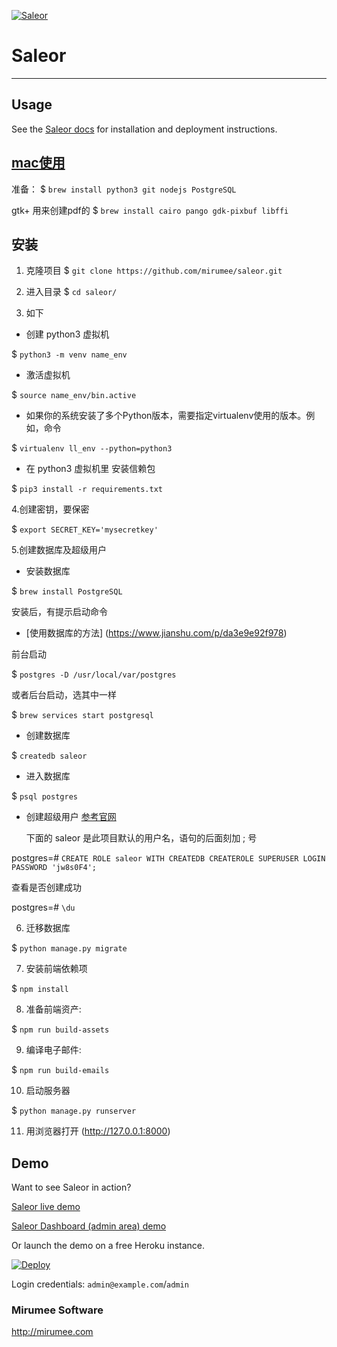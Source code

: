 [![Saleor](http://getsaleor.com/mr-saleor-readme.png)](http://getsaleor.com)


Saleor
======

* * *

Usage
-----

See the [Saleor docs](https://saleor.readthedocs.io) for installation and deployment instructions.

[mac使用](https://saleor.readthedocs.io/en/latest/gettingstarted/installation-macos.html)
-----
准备： $ `brew install python3 git nodejs PostgreSQL`

gtk+
用来创建pdf的
$ `brew install cairo pango gdk-pixbuf libffi`

安装
-----
1. 克隆项目
$ `git clone https://github.com/mirumee/saleor.git`
2. 进入目录
$ `cd saleor/`

3. 如下

+ 创建 python3 虚拟机

$ `python3 -m venv name_env`

+ 激活虚拟机

$ `source name_env/bin.active`

+ 如果你的系统安装了多个Python版本，需要指定virtualenv使用的版本。例如，命令
 
$ `virtualenv ll_env --python=python3`

+ 在 python3 虚拟机里 安装信赖包
 
$ `pip3 install -r requirements.txt`

4.创建密钥，要保密

$ `export SECRET_KEY='mysecretkey'`

5.创建数据库及超级用户

+ 安装数据库
 
$ `brew install PostgreSQL`
 
安装后，有提示启动命令
 
+ [使用数据库的方法] (https://www.jianshu.com/p/da3e9e92f978) 
 
前台启动
 
$ `postgres -D /usr/local/var/postgres`
 
或者后台启动，选其中一样
 
$ `brew services start postgresql`
 
+ 创建数据库
 
$ `createdb saleor`
 
+ 进入数据库
 
$ `psql postgres`
 
+ 创建超级用户 [参考官网](https://www.postgresql.org/docs/current/static/sql-createrole.html)
 
  下面的 saleor 是此项目默认的用户名，语句的后面刻加 ; 号
   
 postgres=# `CREATE ROLE saleor WITH CREATEDB CREATEROLE SUPERUSER LOGIN PASSWORD 'jw8s0F4';`
 
 查看是否创建成功
 
 postgres=# `\du`

6. 迁移数据库

$ `python manage.py migrate`

7. 安装前端依赖项

$ `npm install`

8. 准备前端资产:

$ `npm run build-assets`

9. 编译电子邮件:

$ `npm run build-emails`

10. 启动服务器

$ `python manage.py runserver`

11. 用浏览器打开 
(http://127.0.0.1:8000)

Demo
----

Want to see Saleor in action?

[Saleor live demo](http://demo.getsaleor.com/)

[Saleor Dashboard (admin area) demo](http://demo.getsaleor.com/dashboard/)

Or launch the demo on a free Heroku instance.

[![Deploy](https://www.herokucdn.com/deploy/button.png)](https://heroku.com/deploy)

Login credentials: `admin@example.com`/`admin`



### Mirumee Software

http://mirumee.com

